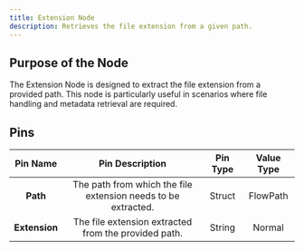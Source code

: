 ```yaml
---
title: Extension Node
description: Retrieves the file extension from a given path.
---
```


## Purpose of the Node
The Extension Node is designed to extract the file extension from a provided path. This node is particularly useful in scenarios where file handling and metadata retrieval are required.

## Pins

| Pin Name | Pin Description | Pin Type | Value Type |
|:----------:|:-------------:|:------:|:------:|
| **Path** | The path from which the file extension needs to be extracted. | Struct | FlowPath |
| **Extension** | The file extension extracted from the provided path. | String | Normal |